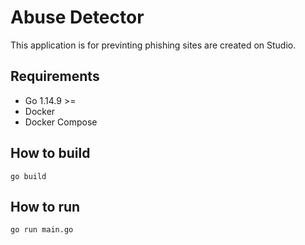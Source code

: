 # Abuse Detector
This application is for previnting phishing sites are created on Studio.

## Requirements
- Go 1.14.9 >=
- Docker
- Docker Compose

## How to build
```shell script
go build
```    
## How to run
```shell script
go run main.go
```
